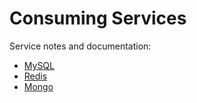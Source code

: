 # Consuming Services 

Service notes and documentation:
- [MySQL](./mysql-plans-and-config.md)
- [Redis](./redis-plans-and-config.md)
- [Mongo](./mongo-plans-and-config.md)